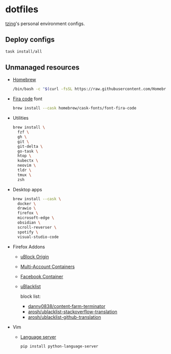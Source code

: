 # dotfiles

[tzing](https://github.com/tzing)'s personal environment configs.


## Deploy configs

```bash
task install/all
```


## Unmanaged resources

* [Homebrew](https://brew.sh/)

  ```bash
  /bin/bash -c "$(curl -fsSL https://raw.githubusercontent.com/Homebrew/install/HEAD/install.sh)"
  ```

* [Fira code](https://github.com/tonsky/FiraCode) font

    ```bash
    brew install --cask homebrew/cask-fonts/font-fira-code
    ```

* Utilities

  ```bash
  brew install \
    fzf \
    gh \
    git \
    git-delta \
    go-task \
    htop \
    kubectx \
    neovim \
    tldr \
    tmux \
    zsh
  ```

* Desktop apps

  ```bash
  brew install --cask \
    docker \
    drawio \
    firefox \
    microsoft-edge \
    obsidian \
    scroll-reverser \
    spotify \
    visual-studio-code
  ```

* Firefox Addons

  * [uBlock Origin](https://addons.mozilla.org/zh-TW/firefox/addon/ublock-origin/)
  * [Multi-Account Containers](https://addons.mozilla.org/zh-TW/firefox/addon/multi-account-containers/)
  * [Facebook Container](https://addons.mozilla.org/zh-TW/firefox/addon/facebook-container/)
  * [uBlacklist](https://addons.mozilla.org/zh-TW/firefox/addon/ublacklist/)

    block list:

    - [danny0838/content-farm-terminator](https://danny0838.github.io/content-farm-terminator/zh/subscriptions-ublacklist)
    - [arosh/ublacklist-stackoverflow-translation](https://github.com/arosh/ublacklist-stackoverflow-translation)
    - [arosh/ublacklist-github-translation](https://github.com/arosh/ublacklist-github-translation)

* Vim

  * [Language server](https://github.com/prabirshrestha/vim-lsp/wiki/Servers)

    ```bash
    pip install python-language-server
    ```
